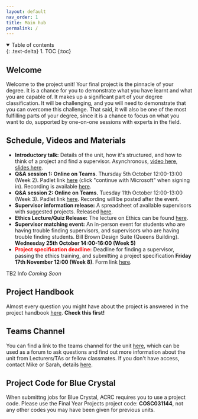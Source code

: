 ```yaml
---
layout: default
nav_order: 1
title: Main hub
permalink: /
---
```


<details open markdown="block">
<summary>
Table of contents
</summary>
{: .text-delta}
1. TOC
{:toc}
</details>

## Welcome

Welcome to the project unit! Your final project is the pinnacle of your degree.
It is a chance for you to demonstrate what you have learnt and what you are
capable of. It makes up a significant part of your degree classification. It
will be challenging, and you will need to demonstrate that you can overcome
this challenge. That said, it will also be one of the most fulfilling parts of
your degree, since it is a chance to focus on what you want to do, supported by
one-on-one sessions with experts in the field.

## Schedule, Videos and Materials

* **Introductory talk:** Details of the unit, how it's structured, and how to think of a project and find a supervisor. Asynchronous, [video here](https://uob-my.sharepoint.com/:v:/g/personal/mw1760_bristol_ac_uk/ERF6ILi2B55Mmm7KIYCt7IIBLTuST3YEiJsKJujV1GJZ8g?e=Fr7VaQ&nav=eyJyZWZlcnJhbEluZm8iOnsicmVmZXJyYWxBcHAiOiJTdHJlYW1XZWJBcHAiLCJyZWZlcnJhbFZpZXciOiJTaGFyZURpYWxvZyIsInJlZmVycmFsQXBwUGxhdGZvcm0iOiJXZWIiLCJyZWZlcnJhbE1vZGUiOiJ2aWV3In19), [slides here](https://uob-my.sharepoint.com/:p:/g/personal/mw1760_bristol_ac_uk/EaDUk7VjGTRNgAWbLCTuDX0BS0ZhxnZACU_MLy-XovxrlA?e=aekPYf).
* **Q&A session 1: Online on Teams**. Thursday 5th October 12:00-13:00 (Week 2). Padlet link [here](https://uob.padlet.org/michaelwray1/individual-projects-23-24-q-a-1-hpsbiporpnr7eezo) (click "continue with Microsoft" when signing in). Recording is available [here](https://uob.sharepoint.com/teams/grp-cs-individual-projects-20232024/Shared%20Documents/Questions%20and%20Answers/Recordings/View%20Only/Q%26A%20Session%201-20231005_120153-Meeting%20Recording.mp4?web=1).
* **Q&A session 2: Online on Teams.**  Tuesday 11th October 12:00-13:00 (Week 3). Padlet link [here](https://uob.padlet.org/michaelwray1/individual-projects-23-24-q-a-2-gmia68150j1jrtfs). Recording will be posted after the event.
* **Supervisor information release:** A spreadsheet of available supervisors with suggested projects. Released [here](https://uob-my.sharepoint.com/:x:/g/personal/fz19826_bristol_ac_uk/ESYKQgOA6MdCsfNr39lHq3EBKwArGEpOKmuXcMnjjfT3sQ). 
* **Ethics Lecture/Quiz Release:**  The lecture on Ethics can be found [here](https://uob-my.sharepoint.com/:v:/g/personal/mw1760_bristol_ac_uk/EWWRhVq2SEVCpMz8B0Dna0IBdtjxdtG7zP0CKzpobZ3ALQ?e=wE4ED1).
* **Supervisor matching event:** An in-person event for students who are having trouble finding supervisors, and supervisors who are having trouble finding students. Bill Brown Design Suite (Queens Building). **Wednesday 25th October 14:00-16:00 (Week 5)**
* <span style="color:red;">**Project specification deadline:**</span> Deadline for finding a supervisor, passing the ethics training, and submitting a project specification **Friday 17th November 12:00 (Week 8)**. Form link [here](https://forms.office.com/Pages/ResponsePage.aspx?id=MH_ksn3NTkql2rGM8aQVG1XIgcXxY4VKmVom51Cg1JBUQzhDVVRYTEhKQkFaSlNNNVAzVjJIUFU1Ti4u).

TB2 Info _Coming Soon_

## Project Handbook

Almost every question you might have about the project is answered in
the project handbook [here](/handbook). **Check this first!**

## Teams Channel

You can find a link to the teams channel for the unit
[here](https://teams.microsoft.com/l/team/19%3aSU5HfuaMqsyIqoDSgjTgrmYLAWHKGbNfamySiYADjI01%40thread.tacv2/conversations?groupId=1b63f256-c976-4dcf-8dbf-a0fc4d6bcb49&tenantId=b2e47f30-cd7d-4a4e-a5da-b18cf1a4151b),
which can be used as a forum to ask questions and find out more information
about the unit from Lecturers/TAs or fellow classmates.
If you don't have access, contact Mike or Sarah, details [here](/contact).


## Project Code for Blue Crystal

When submittng jobs for Blue Crystal, ACRC requires you to use a project code. Please use the Final Year Projects project code: **COSC031144**, not any other codes you may have been given for previous units.
